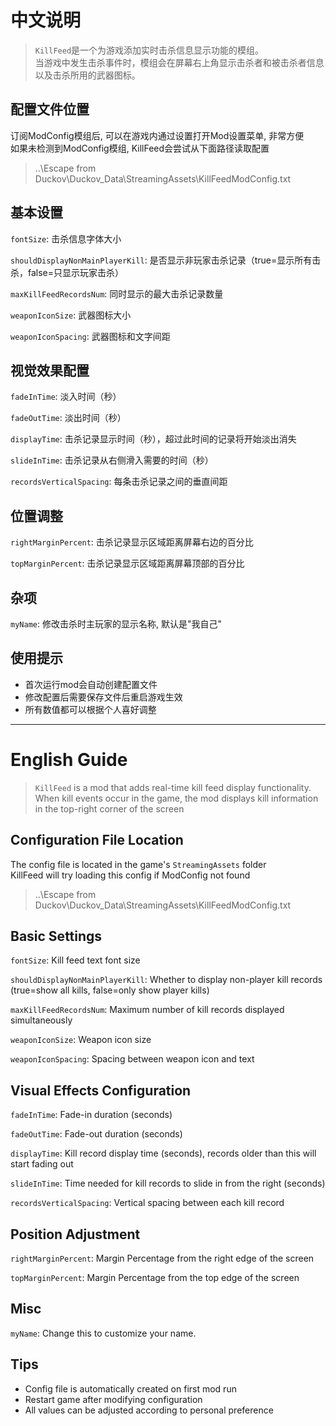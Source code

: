 # 中文说明
> `KillFeed`是一个为游戏添加实时击杀信息显示功能的模组。  
> 当游戏中发生击杀事件时，模组会在屏幕右上角显示击杀者和被击杀者信息以及击杀所用的武器图标。

## 配置文件位置
订阅ModConfig模组后, 可以在游戏内通过设置打开Mod设置菜单, 非常方便  
如果未检测到ModConfig模组, KillFeed会尝试从下面路径读取配置  
>..\Escape from Duckov\Duckov_Data\StreamingAssets\KillFeedModConfig.txt

## 基本设置
`fontSize`: 击杀信息字体大小

`shouldDisplayNonMainPlayerKill`: 是否显示非玩家击杀记录（true=显示所有击杀，false=只显示玩家击杀）

`maxKillFeedRecordsNum`: 同时显示的最大击杀记录数量

`weaponIconSize`: 武器图标大小

`weaponIconSpacing`: 武器图标和文字间距

## 视觉效果配置
`fadeInTime`: 淡入时间（秒）

`fadeOutTime`: 淡出时间（秒）

`displayTime`: 击杀记录显示时间（秒），超过此时间的记录将开始淡出消失

`slideInTime`: 击杀记录从右侧滑入需要的时间（秒）

`recordsVerticalSpacing`: 每条击杀记录之间的垂直间距

## 位置调整
`rightMarginPercent`: 击杀记录显示区域距离屏幕右边的百分比

`topMarginPercent`: 击杀记录显示区域距离屏幕顶部的百分比

## 杂项
`myName`: 修改击杀时主玩家的显示名称, 默认是"我自己"

## 使用提示
* 首次运行mod会自动创建配置文件
* 修改配置后需要保存文件后重启游戏生效
* 所有数值都可以根据个人喜好调整

***
# English Guide
> `KillFeed` is a mod that adds real-time kill feed display functionality.   
>When kill events occur in the game, the mod displays kill information in the top-right corner of the screen

## Configuration File Location
The config file is located in the game's `StreamingAssets` folder  
KillFeed will try loading this config if ModConfig not found
>..\Escape from Duckov\Duckov_Data\StreamingAssets\KillFeedModConfig.txt

## Basic Settings
`fontSize`: Kill feed text font size

`shouldDisplayNonMainPlayerKill`: Whether to display non-player kill records (true=show all kills, false=only show player kills)

`maxKillFeedRecordsNum`: Maximum number of kill records displayed simultaneously

`weaponIconSize`: Weapon icon size

`weaponIconSpacing`: Spacing between weapon icon and text

## Visual Effects Configuration
`fadeInTime`: Fade-in duration (seconds)

`fadeOutTime`: Fade-out duration (seconds)

`displayTime`: Kill record display time (seconds), records older than this will start fading out

`slideInTime`: Time needed for kill records to slide in from the right (seconds)

`recordsVerticalSpacing`: Vertical spacing between each kill record

## Position Adjustment
`rightMarginPercent`: Margin Percentage from the right edge of the screen

`topMarginPercent`: Margin Percentage from the top edge of the screen

## Misc
`myName`: Change this to customize your name.

## Tips
* Config file is automatically created on first mod run
* Restart game after modifying configuration
* All values can be adjusted according to personal preference